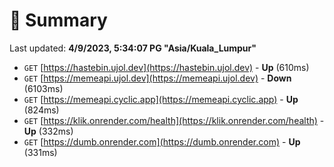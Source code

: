 # 📖 Summary
Last updated: **4/9/2023, 5:34:07 PG "Asia/Kuala_Lumpur"**

- `GET` [https://hastebin.ujol.dev](https://hastebin.ujol.dev) - **Up** (610ms)
- `GET` [https://memeapi.ujol.dev](https://memeapi.ujol.dev) - **Down** (6103ms)
- `GET` [https://memeapi.cyclic.app](https://memeapi.cyclic.app) - **Up** (824ms)
- `GET` [https://klik.onrender.com/health](https://klik.onrender.com/health) - **Up** (332ms)
- `GET` [https://dumb.onrender.com](https://dumb.onrender.com) - **Up** (331ms)
